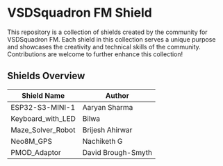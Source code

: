 # VSDSquadron FM Shield

This repository is a collection of shields created by the community for VSDSquadron FM. Each shield in this collection serves a unique purpose and showcases the creativity and technical skills of the community. Contributions are welcome to further enhance this collection!

## Shields Overview

| Shield Name           | Author           |
|-----------------------|------------------|
| ESP32-S3-MINI-1       | Aaryan Sharma    |
| Keyboard_with_LED     | Bilwa            |
| Maze_Solver_Robot     | Brijesh Ahirwar  |
| Neo8M_GPS             | Nachiketh G      |
| PMOD_Adaptor          | David Brough-Smyth 
